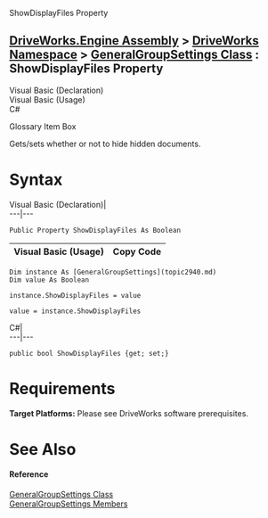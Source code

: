 ShowDisplayFiles Property   
  
[DriveWorks.Engine Assembly](topic2156.md) > [DriveWorks Namespace](topic2159.md) > [GeneralGroupSettings Class](topic2940.md) : ShowDisplayFiles Property  
---  
  
Visual Basic (Declaration)    
Visual Basic (Usage)    
C# 

Glossary Item Box

Gets/sets whether or not to hide hidden documents. 

# Syntax

Visual Basic (Declaration)|   
---|---  
      
    
    Public Property ShowDisplayFiles As Boolean  
  
Visual Basic (Usage)| Copy Code  
---|---  
      
    
    Dim instance As [GeneralGroupSettings](topic2940.md)
    Dim value As Boolean
     
    instance.ShowDisplayFiles = value
     
    value = instance.ShowDisplayFiles  
  
C#|   
---|---  
      
    
    public bool ShowDisplayFiles {get; set;}  
  
# Requirements

**Target Platforms:** Please see DriveWorks software prerequisites.

# See Also

#### Reference

[GeneralGroupSettings Class](topic2940.md)   
[GeneralGroupSettings Members](topic2941.md)


